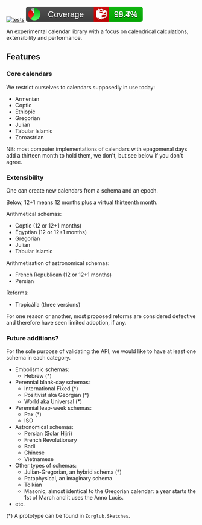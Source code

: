﻿
[![tests](https://github.com/chtoucas/Zorglub.Time/workflows/smoke/badge.svg)](https://github.com/chtoucas/Zorglub.Time/actions?query=workflow%3Asmoke)
[![Coverlet](./test/coverage.svg)](./test/coverage.md)

An experimental calendar library with a focus on calendrical calculations,
extensibility and performance.

Features
--------

### Core calendars

We restrict ourselves to calendars supposedly in use today:
- Armenian
- Coptic
- Ethiopic
- Gregorian
- Julian
- Tabular Islamic
- Zoroastrian

NB: most computer implementations of calendars with epagomenal days add a
thirteen month to hold them, we don't, but see below if you don't agree.

### Extensibility

One can create new calendars from a schema and an epoch.

Below, 12+1 means 12 months plus a virtual thirteenth month.

Arithmetical schemas:
- Coptic (12 or 12+1 months)
- Egyptian (12 or 12+1 months)
- Gregorian
- Julian
- Tabular Islamic

Arithmetisation of astronomical schemas:
- French Republican (12 or 12+1 months)
- Persian

Reforms:
- Tropicália (three versions)

For one reason or another, most proposed reforms are considered defective and
therefore have seen limited adoption, if any.

### Future additions?

For the sole purpose of validating the API, we would like to
have at least one schema in each category.
- Embolismic schemas:
  * Hebrew (*)
- Perennial blank-day schemas:
  * International Fixed (*)
  * Positivist aka Georgian (*)
  * World aka Universal (*)
- Perennial leap-week schemas:
  * Pax (*)
  * ISO
- Astronomical schemas:
  * Persian (Solar Hijri)
  * French Revolutionary
  * Badi
  * Chinese
  * Vietnamese
- Other types of schemas:
  * Julian-Gregorian, an hybrid schema (*)
  * Pataphysical, an imaginary schema
  * Tolkian
  * Masonic, almost identical to the Gregorian calendar: a year starts the 1st
    of March and it uses the Anno Lucis.
- etc.

(*) A prototype can be found in `Zorglub.Sketches`.
